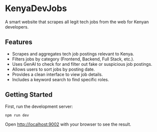 # KenyaDevJobs

A smart website that scrapes all legit tech jobs from the web for Kenyan developers.

## Features

- Scrapes and aggregates tech job postings relevant to Kenya.
- Filters jobs by category (Frontend, Backend, Full Stack, etc.).
- Uses GenAI to check for and filter out fake or suspicious job postings.
- Allows users to sort jobs by posting date.
- Provides a clean interface to view job details.
- Includes a keyword search to find specific roles.

## Getting Started

First, run the development server:

```bash
npm run dev
```

Open [http://localhost:9002](http://localhost:9002) with your browser to see the result.
